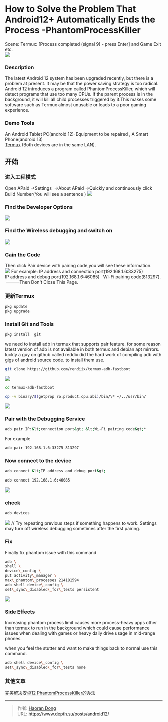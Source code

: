 # How to Solve the Problem That Android12&#43; Automatically Ends the Process -PhantomProcessKiller

Scene:  Termux: [Process completed (signal 9) - press Enter] and Game Exit etc.  
![](https://i.imgtg.com/2023/07/25/OhfN4B.jpg) 

### Description
The latest Android 12 system has been upgraded recently, but there is a problem at present. It may be that the power saving strategy is too radical. Android 12 introduces a program called PhantomProcessKiller, which will detect programs that use too many CPUs. If the parent process is in the background, it will kill all child processes triggered by it.This makes some software such as Termux almost unusable or leads to a poor gaming experience.

### Demo Tools
An Android Tablet PC(android 12)-Equipment to be repaired , A Smart Phone(android 13)   
[Termux](https://f-droid.org/en/packages/com.termu) (Both devices are in the same LAN).    
## 开始

### 进入工程模式
Open APaid →Settings  →About APaid →Quickly and continuously click Build Number(You will see a sentence )
 ![](https://i.imgtg.com/2023/07/25/Ohf7ig.png)
### Find the Developer Options
 ![](https://i.imgtg.com/2023/07/25/Ohfn3l.jpg)
### Find the Wireless debugging and switch on
![](https://i.imgtg.com/2023/07/25/OhfKma.jpg)
### Gain the Code
Then click Pair device with pairing code,you will see these information.   
 ![](https://i.imgtg.com/2023/07/25/Ohfe2s.jpg)
For example:
IP address and connection port(192.168.1.6:33275)   
IP address and debug port(192.168.1.6:46085)  
Wi-Fi pairing code(813297).   
  ———Then Don&#39;t Close This Page.
 
 ### 更新Termux
``` bash
pkg update
pkg upgrade
```
### Install Git and Tools
``` bash
pkg install  git  
 ```
we need to install adb in termux that supports pair feature. for some reason latest version of adb is not available in both termux and debian apt mirrors. luckly a guy on github called reddix did the hard work of compiling adb with gigs of android source code. to install them use.
``` bash
git clone https://github.com/rendiix/termux-adb-fastboot
```
![](https://i.imgtg.com/2023/07/25/OhfyqN.jpg)
``` bash
cd termux-adb-fastboot
```

``` bash
cp -v binary/$(getprop ro.product.cpu.abi)/bin/\* ~/../usr/bin/
```
![](https://i.imgtg.com/2023/07/25/OhfAbK.jpg)
### Pair with the Debugging Service

``` bash
adb pair IP:&lt;connection port&gt; &lt;Wi-Fi pairing code&gt;*
```
For example
``` bash
adb pair 192.168.1.6:33275 813297
```
### Now connect to the device
``` bash
adb connect &lt;IP address and debug port&gt;
```

``` bash
adb connect 192.168.1.6:46085
```
![](https://i.imgtg.com/2023/07/25/OhfiQb.jpg)
### check
``` bash
adb devices
```
![](https://i.imgtg.com/2023/07/25/OhfZVS.jpg)
// Try repeating previous steps if something happens to work. Settings may turn off wireless debugging sometimes after the first pairing.

### Fix
Finally fix phantom issue with this command
``` bash
adb \
shell \
device\_config \
put activity\_manager \
max\_phantom\_processes 214181594
adb shell device\_config \
set\_sync\_disabled\_for\_tests persistent
```
![](https://i.imgtg.com/2023/07/25/OhfgrC.jpg)
### Side Effects

Increasing phantom process limit causes more process-heavy apps other than termux to run in the background which could cause performance issues when dealing with games or heavy daily drive usage in mid-range phones.

when you feel the stutter and want to make things back to normal use this command.
``` bash
adb shell device\_config \
set\_sync\_disabled\_for\_tests none
```
### 其他文章
[完美解决安卓12 PhantomProcessKiller的办法](https://mi.mbd.baidu.com/r/SuWg6vmK7m?f=cp)

---

> 作者: [Haoran Dong](https://github.com/TEWQ1314)  
> URL: https://www.depth.su/posts/android12/  

